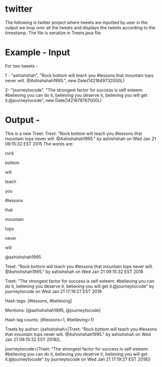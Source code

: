 # twitter

The following is twitter project where tweets are inputted by user in the output we loop over all the tweets and displays the tweets according to the timestamp. The file is serialize in Treets.java file


# Example - Input
 For two tweets - 
 
 1 - "ashishshah", "Rock bottom will teach you #lessons that mountain tops never will. @Ashishshah1995.", new Date(1421849732000L)
 
 2-   "journeytocode", "The strongest factor for success is self esteem: #believing you can do it, believing you deserve it, believing you will get it.@journeytocode", new Date(1421878767000L)
      
     
# Output -

This is a new Treet:  Treet:  "Rock bottom will teach you #lessons that mountain tops never will. @Ashishshah1995." by ashishshah on Wed Jan 21 09:15:32 EST 2015 
The words are:

rock

bottom

will

teach

you

#lessons

that

mountain

tops

never

will

@ashishshah1995

Treet:  "Rock bottom will teach you #lessons that mountain tops never will. @Ashishshah1995." by ashishshah on Wed Jan 21 09:15:32 EST 2018

Treet:  "The strongest factor for success is self esteem: #believing you can do it, believing you deserve it, believing you will get it.@journeytocode" by journeytocode on Wed Jan 21 17:19:27 EST 2018

Hash tags: [#lessons, #believing] 

Mentions: [@ashishshah1995, @journeytocode] 

Hash tag counts: {#lessons=1, #believing=1} 

Treets by author: {ashishshah=[Treet:  "Rock bottom will teach you #lessons that mountain tops never will. @Ashishshah1995." by ashishshah on Wed Jan 21 09:15:32 EST 2018]}, 

journeytocode=[Treet:  "The strongest factor for success is self esteem: #believing you can do it, believing you deserve it, believing you will get it.@journeytocode" by journeytocode on Wed Jan 21 17:19:27 EST 2018]} 
